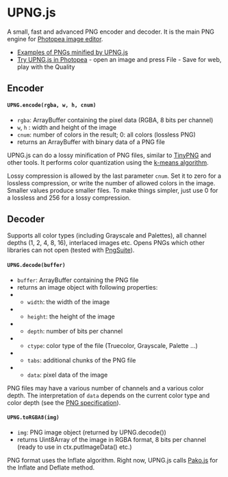 # UPNG.js
A small, fast and advanced PNG encoder and decoder. It is the main PNG engine for [Photopea image editor](https://www.photopea.com).

* [Examples of PNGs minified by UPNG.js](https://blog.photopea.com/png-minifier-inside-photopea.html#examples)
* [Try UPNG.js in Photopea](https://www.photopea.com) - open an image and press File - Save for web, play with the Quality

## Encoder

#### `UPNG.encode(rgba, w, h, cnum)`
* `rgba`: ArrayBuffer containing the pixel data (RGBA, 8 bits per channel)
* `w`, `h` : width and height of the image
* `cnum`: number of colors in the result;  0: all colors (lossless PNG)
* returns an ArrayBuffer with binary data of a PNG file

UPNG.js can do a lossy minification of PNG files, similar to [TinyPNG](https://tinypng.com/) and other tools. It performs color quantization using the [k-means algorithm](https://en.wikipedia.org/wiki/K-means_clustering).

Lossy compression is allowed by the last parameter `cnum`. Set it to zero for a lossless compression, or write the number of allowed colors in the image. Smaller values produce smaller files. To make things simpler, just use 0 for a lossless and 256 for a lossy compression.

## Decoder

Supports all color types (including Grayscale and Palettes), all channel depths (1, 2, 4, 8, 16), interlaced images etc. Opens PNGs which other libraries can not open (tested with [PngSuite](http://www.schaik.com/pngsuite/)).

#### `UPNG.decode(buffer)`
* `buffer`: ArrayBuffer containing the PNG file
* returns an image object with following properties:
* * `width`: the width of the image
* * `height`: the height of the image
* * `depth`: number of bits per channel
* * `ctype`: color type of the file (Truecolor, Grayscale, Palette ...)
* * `tabs`: additional chunks of the PNG file
* * `data`: pixel data of the image

PNG files may have a various number of channels and a various color depth. The interpretation of `data` depends on the current color type and color depth (see the [PNG specification](https://www.w3.org/TR/PNG/)).

#### `UPNG.toRGBA8(img)`
* `img`: PNG image object (returned by UPNG.decode())
* returns Uint8Array of the image in RGBA format, 8 bits per channel (ready to use in ctx.putImageData() etc.)

PNG format uses the Inflate algorithm. Right now, UPNG.js calls [Pako.js](https://github.com/nodeca/pako) for the Inflate and Deflate method.
